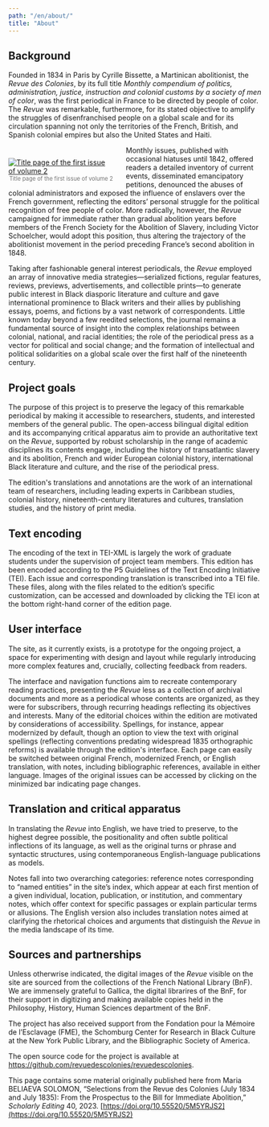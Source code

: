 ```yaml
---
path: "/en/about/"
title: "About"
---
```


## Background

Founded in 1834 in Paris by Cyrille Bissette, a Martinican abolitionist, the _Revue des Colonies_, by its full title _Monthly compendium of politics, administration, justice, instruction and colonial customs by a society of men of color_, was the first periodical in France to be directed by people of color. The _Revue_ was remarkable, furthermore, for its stated objective to amplify the struggles of disenfranchised people on a global scale and for its circulation spanning not only the territories of the French, British, and Spanish colonial empires but also the United States and Haiti.

<div style="
    float: left;
    margin: 1.5rem 1.5rem 0 0;
    color: rgb(116, 116, 116);
    width: 15em;
  ">
  <a href='https://gallica.bnf.fr/ark:/12148/bd6t54043487/f13.item.zoom' target='_blank'>
    <img src="../images/facs/v2n1p1.jpg" alt="Title page of the first issue of volume 2" />
  </a>
  <div style="font-size: 80%; text-align: center">Title page of the first issue of volume 2</div>
</div>

Monthly issues, published with occasional hiatuses until 1842, offered readers a detailed inventory of current events, disseminated emancipatory petitions, denounced the abuses of colonial administrators and exposed the influence of enslavers over the French government, reflecting the editors’ personal struggle for the political recognition of free people of color. More radically, however, the _Revue_ campaigned for immediate rather than gradual abolition years before members of the French Society for the Abolition of Slavery, including Victor Schoelcher, would adopt this position, thus altering the trajectory of the abolitionist movement in the period preceding France’s second abolition in 1848.

Taking after fashionable general interest periodicals, the _Revue_ employed an array of innovative media strategies—serialized fictions, regular features, reviews, previews, advertisements, and collectible prints—to generate public interest in Black diasporic literature and culture and gave international prominence to Black writers and their allies by publishing essays, poems, and fictions by a vast network of correspondents. Little known today beyond a few reedited selections, the journal remains a fundamental source of insight into the complex relationships between colonial, national, and racial identities; the role of the periodical press as a vector for political and social change; and the formation of intellectual and political solidarities on a global scale over the first half of the nineteenth century.

<h2 style="clear: both">Project goals</h2>

The purpose of this project is to preserve the legacy of this remarkable periodical by making it accessible to researchers, students, and interested members of the general public. The open-access bilingual digital edition and its accompanying critical apparatus aim to provide an authoritative text on the _Revue_, supported by robust scholarship in the range of academic disciplines its contents engage, including the history of transatlantic slavery and its abolition, French and wider European colonial history, international Black literature and culture, and the rise of the periodical press.

The edition's translations and annotations are the work of an international team of researchers, including leading experts in Caribbean studies, colonial history, nineteenth-century literatures and cultures, translation studies, and the history of print media. 

## Text encoding

The encoding of the text in TEI-XML is largely the work of graduate students under the supervision of project team members. This edition has been encoded according to the P5 Guidelines of the Text Encoding Initiative (TEI). Each issue and corresponding translation is transcribed into a TEI file. These files, along with the files related to the edition’s specific customization, can be accessed and downloaded by clicking the TEI icon at the bottom right-hand corner of the edition page. 

## User interface

The site, as it currently exists, is a prototype for the ongoing project, a space for experimenting with design and layout while regularly introducing more complex features and, crucially, collecting feedback from readers.

The interface and navigation functions aim to recreate contemporary reading practices, presenting the _Revue_ less as a collection of archival documents and more as a periodical whose contents are organized, as they were for subscribers, through recurring headings reflecting its objectives and interests. Many of the editorial choices within the edition are motivated by considerations of accessibility. Spellings, for instance, appear modernized by default, though an option to view the text with original spellings (reflecting conventions predating widespread 1835 orthographic reforms) is available through the edition's interface. Each page can easily be switched between original French, modernized French, or English translation, with notes, including bibliographic references, available in either language. Images of the original issues can be accessed by clicking on the minimized bar indicating page changes. 

## Translation and critical apparatus

In translating the _Revue_ into English, we have tried to preserve, to the highest degree possible, the positionality and often subtle political inflections of its language, as well as the original turns or phrase and syntactic structures, using contemporaneous English-language publications as models.

Notes fall into two overarching categories: reference notes corresponding to “named entities” in the site’s index, which appear at each first mention of a given individual, location, publication, or institution, and commentary notes, which offer context for specific passages or explain particular terms or allusions. The English version also includes translation notes aimed at clarifying the rhetorical choices and arguments that distinguish the _Revue_ in the media landscape of its time. 

## Sources and partnerships

Unless otherwrise indicated, the digital images of the _Revue_ visible on the site are sourced from the collections of the French National Library (BnF). We are immensely grateful to Gallica, the digital librarires of the BnF, for their support in digitizing and making available copies held in the Philosophy, History, Human Sciences department of the BnF. 

The project has also received support from the Fondation pour la Mémoire de l’Esclavage  (FME), the Schomburg Center for Research in Black Culture at the New York Public Library, and the Bibliographic Society of America.

The open source code for the project is available at https://github.com/revuedescolonies/revuedescolonies.

This page contains some material originally published here from Maria BELIAEVA SOLOMON, “Selections from the Revue des Colonies (July 1834 and July 1835): From the Prospectus to the Bill for Immediate Abolition,” _Scholarly Editing_ 40, 2023.
[https://doi.org/10.55520/5M5YRJS2](https://doi.org/10.55520/5M5YRJS2) 